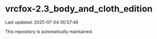 # vrcfox-2.3_body_and_cloth_edition

Last updated: 2025-07-04 00:57:46

This repository is automatically maintained.

